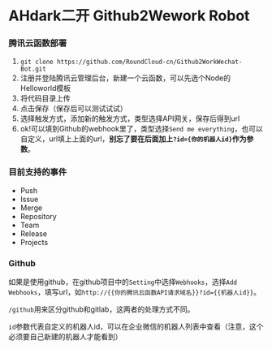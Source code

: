# AHdark二开 Github2Wework Robot

### 腾讯云函数部署

1. `git clone https://github.com/RoundCloud-cn/Github2WorkWechat-Bot.git`
2. 注册并登陆腾讯云管理后台，新建一个云函数，可以先选个Node的Helloworld模板
3. 将代码目录上传
4. 点击保存（保存后可以测试试试）
5. 选择触发方式，添加新的触发方式，类型选择API网关，保存后得到url
6. ok!可以填到Github的webhook里了，类型选择`Send me everything`，也可以自定义，url填上上面的url，**别忘了要在后面加上`?id={你的机器人id}`作为参数**。

### 目前支持的事件

- Push
- Issue 
- Merge
- Repository
- Team
- Release
- Projects

### Github

如果是使用github，在github项目中的`Setting`中选择`Webhooks`，选择`Add Webhooks`，填写url，如`http://{{你的腾讯云函数API请求域名}}?id={{机器人id}}`。

`/github`用来区分github和gitlab，这两者的处理方式不同。

`id`参数代表自定义的机器人id，可以在企业微信的机器人列表中查看（注意，这个必须要自己新建的机器人才能看到）
